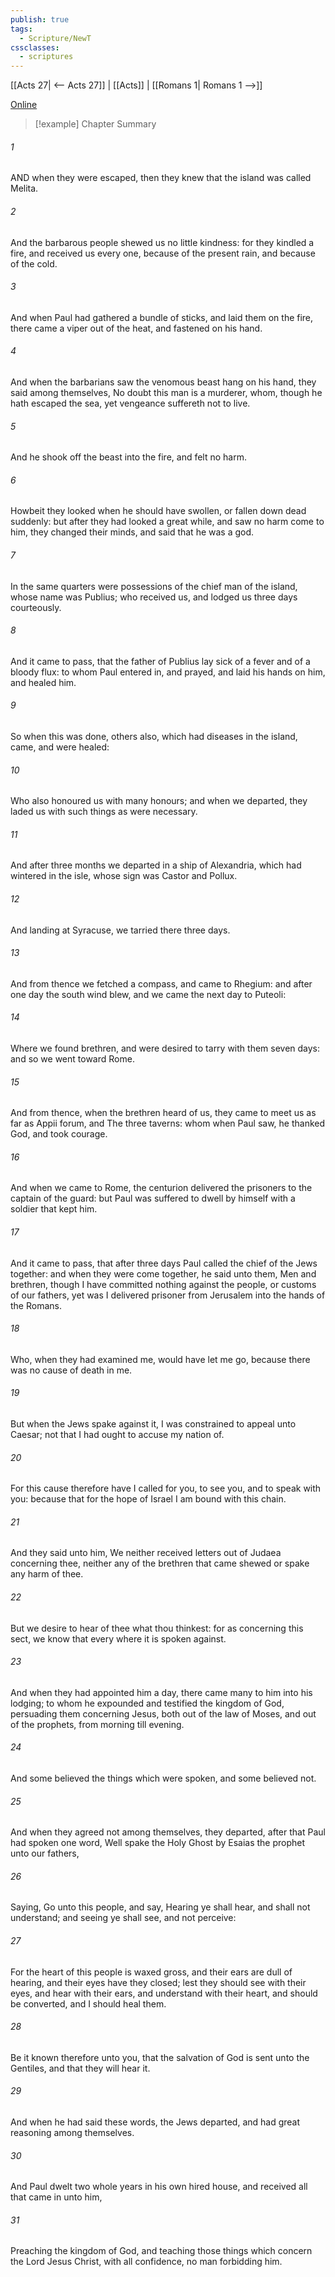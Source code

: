 ```yaml
---
publish: true
tags:
  - Scripture/NewT
cssclasses:
  - scriptures
---
```

[[Acts 27| <-- Acts 27]] | [[Acts]] | [[Romans 1| Romans 1 -->]]

[Online](https://churchofjesuschrist.org/study/scriptures/nt/acts/28?lang=eng)

>[!example] Chapter Summary
>
###### 1
AND when they were escaped, then they knew that the island was called Melita.
###### 2
And the barbarous people shewed us no little kindness: for they kindled a fire, and received us every one, because of the present rain, and because of the cold.
###### 3
And when Paul had gathered a bundle of sticks, and laid them on the fire, there came a viper out of the heat, and fastened on his hand.
###### 4
And when the barbarians saw the venomous beast hang on his hand, they said among themselves, No doubt this man is a murderer, whom, though he hath escaped the sea, yet vengeance suffereth not to live.
###### 5
And he shook off the beast into the fire, and felt no harm.
###### 6
Howbeit they looked when he should have swollen, or fallen down dead suddenly: but after they had looked a great while, and saw no harm come to him, they changed their minds, and said that he was a god.
###### 7
In the same quarters were possessions of the chief man of the island, whose name was Publius; who received us, and lodged us three days courteously.
###### 8
And it came to pass, that the father of Publius lay sick of a fever and of a bloody flux: to whom Paul entered in, and prayed, and laid his hands on him, and healed him.
###### 9
So when this was done, others also, which had diseases in the island, came, and were healed:
###### 10
Who also honoured us with many honours; and when we departed, they laded us with such things as were necessary.
###### 11
And after three months we departed in a ship of Alexandria, which had wintered in the isle, whose sign was Castor and Pollux.
###### 12
And landing at Syracuse, we tarried there three days.
###### 13
And from thence we fetched a compass, and came to Rhegium: and after one day the south wind blew, and we came the next day to Puteoli:
###### 14
Where we found brethren, and were desired to tarry with them seven days: and so we went toward Rome.
###### 15
And from thence, when the brethren heard of us, they came to meet us as far as Appii forum, and The three taverns: whom when Paul saw, he thanked God, and took courage.
###### 16
And when we came to Rome, the centurion delivered the prisoners to the captain of the guard: but Paul was suffered to dwell by himself with a soldier that kept him.
###### 17
And it came to pass, that after three days Paul called the chief of the Jews together: and when they were come together, he said unto them, Men and brethren, though I have committed nothing against the people, or customs of our fathers, yet was I delivered prisoner from Jerusalem into the hands of the Romans.
###### 18
Who, when they had examined me, would have let me go, because there was no cause of death in me.
###### 19
But when the Jews spake against it, I was constrained to appeal unto Caesar; not that I had ought to accuse my nation of.
###### 20
For this cause therefore have I called for you, to see you, and to speak with you: because that for the hope of Israel I am bound with this chain.
###### 21
And they said unto him, We neither received letters out of Judaea concerning thee, neither any of the brethren that came shewed or spake any harm of thee.
###### 22
But we desire to hear of thee what thou thinkest: for as concerning this sect, we know that every where it is spoken against.
###### 23
And when they had appointed him a day, there came many to him into his lodging; to whom he expounded and testified the kingdom of God, persuading them concerning Jesus, both out of the law of Moses, and out of the prophets, from morning till evening.
###### 24
And some believed the things which were spoken, and some believed not.
###### 25
And when they agreed not among themselves, they departed, after that Paul had spoken one word, Well spake the Holy Ghost by Esaias the prophet unto our fathers,
###### 26
Saying, Go unto this people, and say, Hearing ye shall hear, and shall not understand; and seeing ye shall see, and not perceive:
###### 27
For the heart of this people is waxed gross, and their ears are dull of hearing, and their eyes have they closed; lest they should see with their eyes, and hear with their ears, and understand with their heart, and should be converted, and I should heal them.
###### 28
Be it known therefore unto you, that the salvation of God is sent unto the Gentiles, and that they will hear it.
###### 29
And when he had said these words, the Jews departed, and had great reasoning among themselves.
###### 30
And Paul dwelt two whole years in his own hired house, and received all that came in unto him,
###### 31
Preaching the kingdom of God, and teaching those things which concern the Lord Jesus Christ, with all confidence, no man forbidding him.



